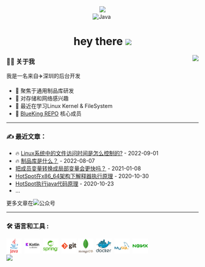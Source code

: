 <div id="header" align="center">
  <img src="https://media.giphy.com/media/9JxRQ6NOf1orK/giphy.gif" width="300"/>
</div>

<div id="badges"  align="center">
  <img alt="Java" src="https://img.shields.io/badge/C__mboy-success?style=flat-square&logo=wechat&logoColor=white" />
  <img src="https://komarev.com/ghpvc/?username=felixncheng&style=flat-square&color=blue" alt=""/>
  <h1>
  hey there
  <img src="https://media.giphy.com/media/hvRJCLFzcasrR4ia7z/giphy.gif" width="30px"/>
</h1>
</div>

<img align="right" src="https://github-readme-stats.vercel.app/api?username=felixncheng&show_icons=true&theme=noctis_minimus" />

### :man_technologist: 关于我
我是一名来自:airplane:深圳的后台开发

- 👀 聚焦于通用制品库研发
- :orange_book: 对存储和网络感兴趣
- 🌱 最近在学习Linux Kernel & FileSystem
- 💞️ [BlueKing REPO](https://github.com/TencentBlueKing/bk-repo) 核心成员
 
---

### :writing_hand: 最近文章：
* :fire: [Linux系统中的文件访问时间是怎么控制的?](https://mp.weixin.qq.com/s/gmgeOmIgsis0-r9uFH9uxA) - 2022-09-01
* :fire: [制品库是什么？](https://mp.weixin.qq.com/s/kvfmM_Lr1d_x24sDfWQKng) - 2022-08-07
* [把成员变量转换成局部变量会更快吗？](https://mp.weixin.qq.com/s/oyKMM6e_2lKh-lcVRUF_fw) - 2021-01-08
* [HotSpot在x86_64架构下解释器执行原理](https://mp.weixin.qq.com/s/PjS8EFJ44iugoLFEmLiEFQ) - 2020-10-30
* [HotSpot执行java代码原理](https://mp.weixin.qq.com/s/CTWblaQHa9IlgA-bbDAj7w) - 2020-10-23
* ...

更多文章在<img alt="公众号" src="https://img.shields.io/badge/微信公众号-微服务实验室-success?style=flat-square&logo=wechat&logoColor=white" />

---

### :hammer_and_wrench: 语言和工具 :

<div>
  <img src="https://github.com/devicons/devicon/blob/master/icons/java/java-original-wordmark.svg" title="Java" alt="Java" width="40" height="40"/>&nbsp;
  <img src="https://github.com/devicons/devicon/blob/master/icons/kotlin/kotlin-original-wordmark.svg" title="Kotlin" alt="Kotlin" width="40" height="40"/>&nbsp;
  <img src="https://github.com/devicons/devicon/blob/master/icons/spring/spring-original-wordmark.svg" title="Spring" alt="Spring" width="40" height="40"/>&nbsp;
  <img src="https://github.com/devicons/devicon/blob/master/icons/git/git-original-wordmark.svg" title="Git" **alt="Git" width="40" height="40"/>
  <img src="https://github.com/devicons/devicon/blob/master/icons/mongodb/mongodb-original-wordmark.svg" title="Mongodb" alt="Spring" width="40" height="40"/>&nbsp;
  <img src="https://github.com/devicons/devicon/blob/master/icons/docker/docker-original-wordmark.svg" title="Docker" alt="Spring" width="40" height="40"/>&nbsp;
  <img src="https://github.com/devicons/devicon/blob/master/icons/mysql/mysql-original-wordmark.svg" title="Mysql" alt="Mysql" width="40" height="40"/>&nbsp;
  <img src="https://github.com/devicons/devicon/blob/master/icons/nginx/nginx-original.svg" title="Nginx" alt="Nginx" width="40" height="40"/>&nbsp;
</div>
 <img src="https://github-readme-stats.vercel.app/api/top-langs/?username=felixncheng&layout=compact&hide=javascript,html&exclude_repo=felixncheng.github.io&theme=noctis_minimus" />


